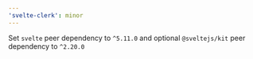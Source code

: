 ```yaml
---
'svelte-clerk': minor
---
```


Set `svelte` peer dependency to `^5.11.0` and optional `@sveltejs/kit` peer dependency to `^2.20.0`
